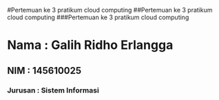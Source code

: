 #Pertemuan ke 3 pratikum cloud computing
##Pertemuan ke 3 pratikum cloud computing
###Pertemuan ke 3 pratikum cloud computing

<h1> Nama : Galih Ridho Erlangga</h1>
<h2> NIM  : 145610025</h2>
<h3> Jurusan : Sistem Informasi</h3>
		